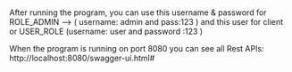 # 
After running the program, 
you can use this username & password for ROLE_ADMIN  -->  ( username: admin  and   pass:123 )
and this user for client or USER_ROLE  (username: user and password :123 )

When the program is running on port 8080 you can see all Rest APIs: http://localhost:8080/swagger-ui.html#


